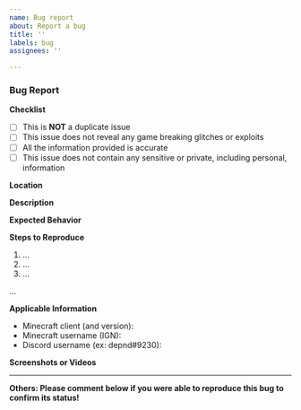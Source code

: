 ```yaml
---
name: Bug report
about: Report a bug
title: ''
labels: bug
assignees: ''

---
```


<!-- Filing a bug report

Fill out this template to file your bug report. Note: Anything within the arrows will not appear.

Notes:
  - Fill out the template completely and correctly
  - Provide as much information as necessary, the more the better!
  - Ensure this bug has not already been posted
  - Choose a descriptive and appropriate short title -->

### Bug Report

**Checklist**
- [ ] This is **NOT** a duplicate issue
- [ ] This issue does not reveal any game breaking glitches or exploits
- [ ] All the information provided is accurate
- [ ] This issue does not contain any sensitive or private, including personal, information

**Location**
<!-- Where does this bug occur? The server, the discord, or other. If other please specify where-->

**Description**
<!-- What happened -->

**Expected Behavior**
<!-- What should have happened? -->

**Steps to Reproduce**
1. ...
2. ...
3. ...

...

**Applicable Information**
<!-- Provide any of the following applicable information -->
- Minecraft client (and version):
- Minecraft username (IGN):
- Discord username (ex: depnd#9230): 

**Screenshots or Videos**
<!-- If possible, provide screenshots or videos to help demonstrate the bug -->

---
**Others: Please comment below if you were able to reproduce this bug to confirm its status!**
